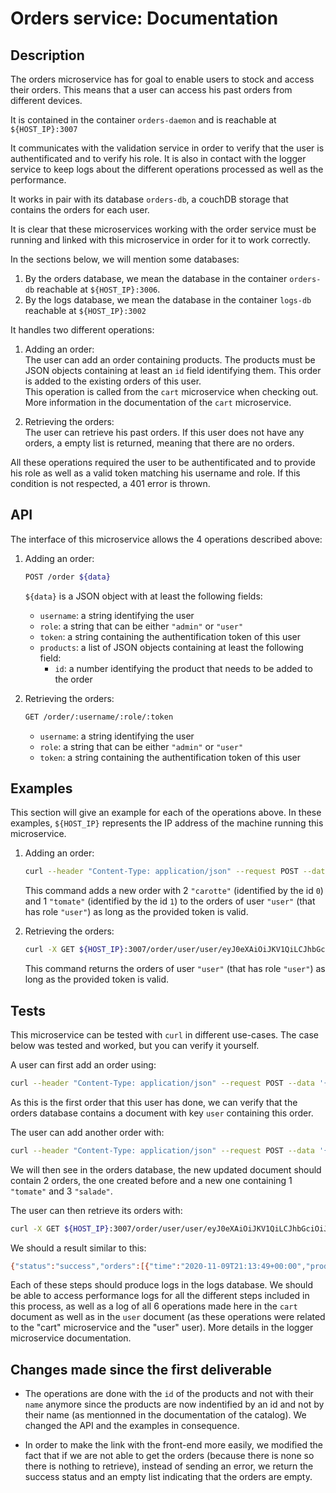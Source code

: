 # Orders service: Documentation

## Description

The orders microservice has for goal to enable users to stock and access their orders. This means that a user can access his past orders from different devices.

It is contained in the container `orders-daemon` and is reachable at `${HOST_IP}:3007`

It communicates with the validation service in order to verify that the user is authentificated and to verify his role. It is also in contact with the logger service to keep logs about the different operations processed as well as the performance.

It works in pair with its database `orders-db`, a couchDB storage that contains the orders for each user.

It is clear that these microservices working with the order service must be running and linked with this microservice in order for it to work correctly.

In the sections below, we will mention some databases: 
1. By the orders database, we mean the database in the container `orders-db` reachable at `${HOST_IP}:3006`. 
1. By the logs database, we mean the database in the container `logs-db` reachable at `${HOST_IP}:3002`

It handles two different operations:

1. Adding an order: \
    The user can add an order containing products. The products must be JSON objects containing at least an ```id``` field identifying them. This order is added to the existing orders of this user.\
    This operation is called from the `cart` microservice when checking out. More information in the documentation of the `cart` microservice.

1. Retrieving the orders: \
    The user can retrieve his past orders. If this user does not have any orders, a empty list is returned, meaning that there are no orders.

All these operations required the user to be authentificated and to provide his role as well as a valid token matching his username and role. If this condition is not respected, a 401 error is thrown.

## API

The interface of this microservice allows the 4 operations described above:

1. Adding an order: 
    ```bash 
    POST /order ${data}
    ```
    ```${data}``` is a JSON object with at least the following fields:
    - ```username```: a string identifying the user
    - ```role```: a string that can be either ```"admin"``` or ```"user"```
    - ```token```: a string containing the authentification token of this user
    - ```products```: a list of JSON objects containing at least the following field: 
        - ```id```: a number identifying the product that needs to be added to the order

1. Retrieving the orders: 
    ```bash
    GET /order/:username/:role/:token
    ```
    - ```username```: a string identifying the user
    - ```role```: a string that can be either ```"admin"``` or ```"user"```
    - ```token```: a string containing the authentification token of this user

## Examples

This section will give an example for each of the operations above. In these examples, ```${HOST_IP}``` represents the IP address of the machine running this microservice.

1. Adding an order:
    ```bash
    curl --header "Content-Type: application/json" --request POST --data '{"username":"user", "role":"user", "token": "eyJ0eXAiOiJKV1QiLCJhbGciOiJIUzI1NiJ9.eyJleHAiOjE2MDYwNjI1OTksImlhdCI6MTYwNDg1Mjk5OSwic3ViIjoidXNlciIsInJvbGUiOiJ1c2VyIn0.MrxkPs2OMD4mhStY5AKJCuO_2sBBlPE_WiBp4xYoINA", "products": [{"id":0, "name":"carotte", "quantity":2},{"id":1, "name":"tomate", "quantity":1}]}' ${HOST_IP}:3007/order
    ```
    This command adds a new order with 2 `"carotte"` (identified by the id `0`) and 1 `"tomate"` (identified by the id `1`) to the orders of user `"user"` (that has role `"user"`) as long as the provided token is valid.

1. Retrieving the orders:
    ```bash
    curl -X GET ${HOST_IP}:3007/order/user/user/eyJ0eXAiOiJKV1QiLCJhbGciOiJIUzI1NiJ9.eyJleHAiOjE2MDYwNjI3NzAsImlhdCI6MTYwNDg1MzE3MCwic3ViIjoidXNlciIsInJvbGUiOiJ1c2VyIn0.CNJhSQWcwXojNufgld_8t6C5BM4__Lwaox2B0Ky8VVo
    ```
    This command returns the orders of user `"user"` (that has role `"user"`) as long as the provided token is valid.
    

## Tests

This microservice can be tested with ```curl``` in different use-cases. The case below was tested and worked, but you can verify it yourself.

A user can first add an order using:
```bash
curl --header "Content-Type: application/json" --request POST --data '{"username":"user", "role":"user", "token": "eyJ0eXAiOiJKV1QiLCJhbGciOiJIUzI1NiJ9.eyJleHAiOjE2MDYwNjI1OTksImlhdCI6MTYwNDg1Mjk5OSwic3ViIjoidXNlciIsInJvbGUiOiJ1c2VyIn0.MrxkPs2OMD4mhStY5AKJCuO_2sBBlPE_WiBp4xYoINA", "products": [{"id":0, "name":"carotte", "quantity":2},{"id":1, "name":"tomate", "quantity":1}]}' ${HOST_IP}:3007/order
```
As this is the first order that this user has done, we can verify that the orders database contains a document with key `user` containing this order.

The user can add another order with:
```bash
curl --header "Content-Type: application/json" --request POST --data '{"username":"user", "role":"user", "token": "eyJ0eXAiOiJKV1QiLCJhbGciOiJIUzI1NiJ9.eyJleHAiOjE2MDYwNjI1OTksImlhdCI6MTYwNDg1Mjk5OSwic3ViIjoidXNlciIsInJvbGUiOiJ1c2VyIn0.MrxkPs2OMD4mhStY5AKJCuO_2sBBlPE_WiBp4xYoINA", "products": [{"id":1, "name":"tomate", "quantity":1},{"id":2, "name":"salade", "quantity":3}]}' ${HOST_IP}:3007/order
```
We will then see in the orders database, the new updated document should contain 2 orders, the one created before and a new one containing 1 `"tomate"` and 3 `"salade"`.

The user can then retrieve its orders with:
```bash
curl -X GET ${HOST_IP}:3007/order/user/user/eyJ0eXAiOiJKV1QiLCJhbGciOiJIUzI1NiJ9.eyJleHAiOjE2MDYwNjI3NzAsImlhdCI6MTYwNDg1MzE3MCwic3ViIjoidXNlciIsInJvbGUiOiJ1c2VyIn0.CNJhSQWcwXojNufgld_8t6C5BM4__Lwaox2B0Ky8VVo
```
We should a result similar to this:
```bash
{"status":"success","orders":[{"time":"2020-11-09T21:13:49+00:00","products":[{"id":0,"name":"carotte","quantity":2},{"id":1,"name":"tomate","quantity":1}]},{"time":"2020-11-09T21:14:11+00:00","products":[{"id":1,"name":"tomate","quantity":1},{"id":2,"name":"salade","quantity":3}]}]}
```

Each of these steps should produce logs in the logs database. We should be able to access performance logs for all the different steps included in this process, as well as a log of all 6 operations made here in the `cart` document as well as in the `user` document (as these operations were related to the "cart" microservice and the "user" user). More details in the logger microservice documentation.

## Changes made since the first deliverable
- The operations are done with the ```id``` of the products and not with their ```name``` anymore since the products are now indentified by an id and not by their name (as mentionned in the documentation of the catalog). 
We changed the API and the examples in consequence.

- In order to make the link with the front-end more easily, we modified the fact that if we are not able to get the orders (because there is none so there is nothing to retrieve), instead of sending an error, we return the success status and an empty list indicating that the orders are empty.